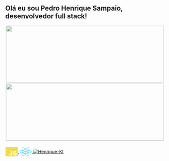 ## Olá eu sou Pedro Henrique Sampaio, desenvolvedor full stack!

<div align="center">
  <a href="https://github.com/HenriqueSampaio27">
  <img height="180em" width="500" src="https://github-readme-stats.vercel.app/api?username=HenriqueSampaio27&show_icons=true&theme=radical&include_all_commits=true&count_private=true"/>
  <img height="180em" width="500" src="https://github-readme-stats.vercel.app/api/top-langs/?username=HenriqueSampaio27&layout=compact&langs_count=7&theme=radical"/>
</div>
<div style="display: inline_block"><br>
  <img align="center" alt="Henrique-Js" height="30" width="40" src="https://raw.githubusercontent.com/devicons/devicon/master/icons/javascript/javascript-plain.svg">
  <img align="center" alt="Henrique-React" height="30" width="40" src="https://raw.githubusercontent.com/devicons/devicon/master/icons/react/react-original.svg">
  <img align="center" alt="Henrique-Kt" height="30" width="40" src="https://cdn.jsdelivr.net/gh/devicons/devicon/icons/kotlin/kotlin-original.svg">  
</div>
